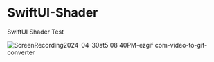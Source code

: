 # SwiftUI-Shader
SwiftUI Shader Test


![ScreenRecording2024-04-30at5 08 40PM-ezgif com-video-to-gif-converter](https://github.com/nilotic/SwiftUI-Shader/assets/4756783/8331ae80-c3d8-4c87-b7c1-2d70fe8592c4)

